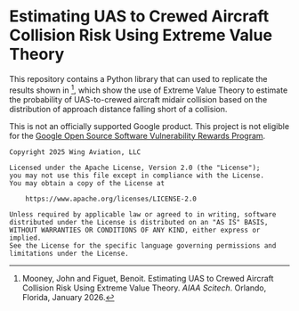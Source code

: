 # Estimating UAS to Crewed Aircraft Collision Risk Using Extreme Value Theory

This repository contains a Python library that can used to replicate the results
shown in [^1], which show the use of Extreme Value Theory to estimate the
probability of UAS-to-crewed aircraft midair collision based on the distribution
of approach distance falling short of a collision.

[^1]: Mooney, John and Figuet, Benoit. Estimating UAS to Crewed Aircraft
    Collision Risk Using Extreme Value Theory. *AIAA Scitech*. Orlando,
    Florida, January 2026.

This is not an officially supported Google product. This project is not eligible
for the
[Google Open Source Software Vulnerability Rewards Program](https://bughunters.google.com/open-source-security).

```
Copyright 2025 Wing Aviation, LLC

Licensed under the Apache License, Version 2.0 (the "License");
you may not use this file except in compliance with the License.
You may obtain a copy of the License at

    https://www.apache.org/licenses/LICENSE-2.0

Unless required by applicable law or agreed to in writing, software
distributed under the License is distributed on an "AS IS" BASIS,
WITHOUT WARRANTIES OR CONDITIONS OF ANY KIND, either express or implied.
See the License for the specific language governing permissions and
limitations under the License.
```
